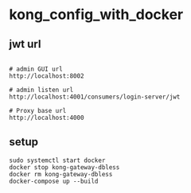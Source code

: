 # kong_config_with_docker


## jwt url
```

# admin GUI url
http://localhost:8002

# admin listen url
http://localhost:4001/consumers/login-server/jwt

# Proxy base url
http://localhost:4000

```


## setup

```
sudo systemctl start docker
docker stop kong-gateway-dbless
docker rm kong-gateway-dbless
docker-compose up --build

```